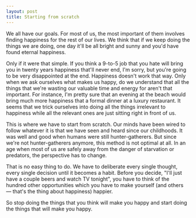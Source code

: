 ```yaml
---
layout: post
title: Starting from scratch
---
```


We all have our goals. For most of us, the most important of them involves finding happiness for the rest of our lives. We think that if we keep doing the things we are doing, one day it'll be all bright and sunny and you'd have found eternal happiness.

Only if it were that simple. If you think a 9-to-5 job that you hate will bring you in twenty years happiness that'll never end, I'm sorry, but you're going to be very disappointed at the end. Happiness doesn't work that way. Only when we ask ourselves what makes us happy, do we understand that all the things that we're wasting our valuable time and energy for aren't that important. For instance, I'm pretty sure that an evening at the beach would bring much more happiness that a formal dinner at a luxury restaurant. It seems that we trick ourselves into doing all the things irrelevant to happiness while all the relevant ones are just sitting right in front of us.

This is where we have to start from scratch. Our minds have been wired to follow whatever it is that we have seen and heard since our childhoods. It was well and good when humans were still hunter-gatherers. But since we're not hunter-gatherers anymore, this method is not optimal at all. In an age when most of us are safely away from the danger of starvation or predators, the perspective has to change.

That is no easy thing to do. We have to deliberate every single thought, every single decision until it becomes a habit. Before you decide, "I'll just have a couple beers and watch TV tonight", you have to think of the hundred other opportunities which you have to make yourself (and others — that's the thing about happiness) happier.

So stop doing the things that you think will make you happy and start doing the things that will make you happy.
